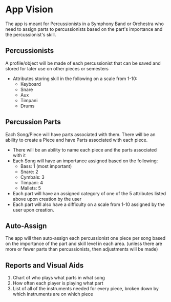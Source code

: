 # App Vision

The app is meant for Percussionists in a Symphony Band or Orchestra who need to assign parts to percussionists based on the part's importance and the percussionist's skill.

## Percussionists

A profile/object will be made of each percussionist that can be saved and stored for later use on other pieces or semesters
- Attributes storing skill in the following on a scale from 1-10:
  - Keyboard
  - Snare
  - Aux
  - Timpani
  - Drums

## Percussion Parts

Each Song/Piece will have parts associated with them. There will be an ability to create a Piece and have Parts associated with each piece. 
- There will be an ability to name each piece and the parts associated with it
- Each Song will have an importance assigned based on the following:
  - Bass: 1 (most important)
  - Snare: 2
  - Cymbals: 3
  - Timpani: 4
  - Mallets: 5
- Each part will have an assigned category of one of the 5 attributes listed above upon creation by the user
- Each part will also have a difficulty on a scale from 1-10 assigned by the user upon creation.

## Auto-Assign

The app will then auto-assign each percussionist one piece per song based on the importance of the part and skill level in each area. (unless there are more or fewer parts than percussionists, then adjustments will be made)

## Reports and Visual Aids

1. Chart of who plays what parts in what song
2. How often each player is playing what part
3. List of all of the instruments needed for every piece, broken down by which instruments are on which piece 
